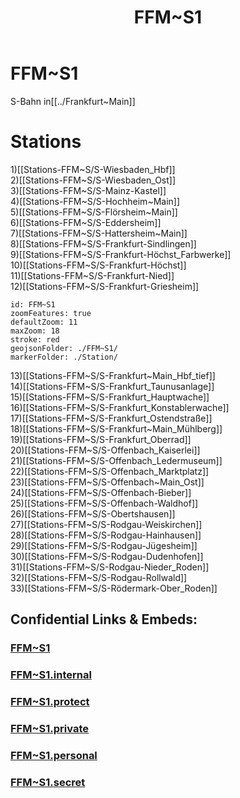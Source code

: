﻿---
location: [ 50.09417 , 8.60611 ] 
type: geo-Region
title: FFM~S1

license: CC BY-SA 4.0
source: https://datahub.io/core/country-codes
isDeleted: false
isReadOnly: false
draft: false
confidential: public

tags:
- geo/Country/Region
aliases:
- FFM~S1

Languages:
- de

cssclasses: geo-Region
publish: true
linkTitle: 
keywords: 
layout: 
publishDate: 
expiryDate: 
---

# FFM~S1

S-Bahn in[[../Frankfurt~Main]]  

# Stations
1)[[Stations-FFM~S/S-Wiesbaden_Hbf]]  
2)[[Stations-FFM~S/S-Wiesbaden_Ost]]  
3)[[Stations-FFM~S/S-Mainz-Kastel]]  
4)[[Stations-FFM~S/S-Hochheim~Main]]  
5)[[Stations-FFM~S/S-Flörsheim~Main]]  
6)[[Stations-FFM~S/S-Eddersheim]]  
7)[[Stations-FFM~S/S-Hattersheim~Main]]  
8)[[Stations-FFM~S/S-Frankfurt-Sindlingen]]  
9)[[Stations-FFM~S/S-Frankfurt-Höchst_Farbwerke]]  
10)[[Stations-FFM~S/S-Frankfurt-Höchst]]  
11)[[Stations-FFM~S/S-Frankfurt-Nied]]  
12)[[Stations-FFM~S/S-Frankfurt-Griesheim]]  

```leaflet
id: FFM~S1
zoomFeatures: true 
defaultZoom: 11 
maxZoom: 18
stroke: red
geojsonFolder: ./FFM~S1/
markerFolder: ./Station/
```

13)[[Stations-FFM~S/S-Frankfurt~Main_Hbf_tief]]  
14)[[Stations-FFM~S/S-Frankfurt_Taunusanlage]]  
15)[[Stations-FFM~S/S-Frankfurt_Hauptwache]]  
16)[[Stations-FFM~S/S-Frankfurt_Konstablerwache]]  
17)[[Stations-FFM~S/S-Frankfurt_Ostendstraße]]  
18)[[Stations-FFM~S/S-Frankfurt~Main_Mühlberg]]  
19)[[Stations-FFM~S/S-Frankfurt_Oberrad]]  
20)[[Stations-FFM~S/S-Offenbach_Kaiserlei]]  
21)[[Stations-FFM~S/S-Offenbach_Ledermuseum]]  
22)[[Stations-FFM~S/S-Offenbach_Marktplatz]]  
23)[[Stations-FFM~S/S-Offenbach~Main_Ost]]  
24)[[Stations-FFM~S/S-Offenbach-Bieber]]  
25)[[Stations-FFM~S/S-Offenbach-Waldhof]]  
26)[[Stations-FFM~S/S-Obertshausen]]  
27)[[Stations-FFM~S/S-Rodgau-Weiskirchen]]  
28)[[Stations-FFM~S/S-Rodgau-Hainhausen]]  
29)[[Stations-FFM~S/S-Rodgau-Jügesheim]]  
30)[[Stations-FFM~S/S-Rodgau-Dudenhofen]]  
31)[[Stations-FFM~S/S-Rodgau-Nieder_Roden]]  
32)[[Stations-FFM~S/S-Rodgau-Rollwald]]  
33)[[Stations-FFM~S/S-Rödermark-Ober_Roden]]  



## Confidential Links & Embeds: 

### [FFM~S1](/_public/Earth/Continent/Europe/Europe~Central/Germany/Germany~West/Hessen/counties~Hessen/Frankfurt~Main/FFM~S1.md) 

### [FFM~S1.internal](/_internal/Earth/Continent/Europe/Europe~Central/Germany/Germany~West/Hessen/counties~Hessen/Frankfurt~Main/FFM~S1.internal.md) 

### [FFM~S1.protect](/_protect/Earth/Continent/Europe/Europe~Central/Germany/Germany~West/Hessen/counties~Hessen/Frankfurt~Main/FFM~S1.protect.md) 

### [FFM~S1.private](/_private/Earth/Continent/Europe/Europe~Central/Germany/Germany~West/Hessen/counties~Hessen/Frankfurt~Main/FFM~S1.private.md) 

### [FFM~S1.personal](/_personal/Earth/Continent/Europe/Europe~Central/Germany/Germany~West/Hessen/counties~Hessen/Frankfurt~Main/FFM~S1.personal.md) 

### [FFM~S1.secret](/_secret/Earth/Continent/Europe/Europe~Central/Germany/Germany~West/Hessen/counties~Hessen/Frankfurt~Main/FFM~S1.secret.md) 
